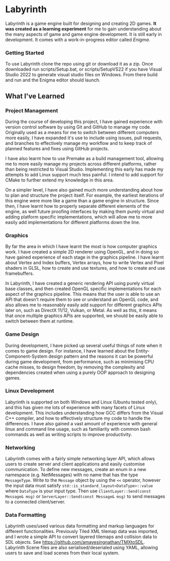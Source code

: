 # Labyrinth #
Labyrinth is a game engine built for designing and creating 2D games.
**It was created as a learning experiment** for me to gain understanding about the many aspects of game and game engine development. It is still early in development. It comes with a work-in-progress editor called *Enigma*.

  ### Getting Started ###
  To use Labyrinth clone the repo using git or download it as a zip. Once downloaded run scripts/Setup.bat, or scripts/SetupVS22 if you have Visual Studio 2022 to generate visual studio files on Windows. 
  From there build and run and the Enigma editor should launch.

## What I've Learned ##
  
  ### Project Management ###
  
  During the course of developing this project, I have gained experience with version control software by using Git and GitHub to manage my code. 
  Originally used as a means for me to switch between different computers more easily, I have expanded it's use to include using issues, pull requests, and branches to 
  effectively manage my workflow and to keep track of planned features and fixes using GitHub projects.
  
  I have also learnt how to use Premake as a build management tool, allowing me to more easily manage my projects across different platforms, rather than being 
  restricted to Visual Studio. Implementing this early has made my attempts to add Linux support much less painful. I intend to add support for CMake to further
  extend my knowledge in this area.
  
  On a simpler level, I have also gained much more understanding about how to plan and structure the project itself. For example, the earliest iterations of this engine were
  more like a game than a game engine in structure. Since then, I have learnt how to properly separate different elements of the engine, as well future proofing 
  interfaces by making them purely virtual and adding platform specific implementations, which will allow me to more easily add implementations for different platforms down the line.
  
  ### Graphics ###
  
  By far the area in which I have learnt the most is how computer graphics work. I have created a simple 2D renderer using OpenGL, and in doing so have gained experience 
  of each stage in the graphics pipeline. I have learnt about Vertex and Index buffers, Vertex arrays, how to write Vertex and Pixel shaders in GLSL, how to create and
  use textures, and how to create and use framebuffers.
  
  In Labyrinth, I have created a generic rendering API using purely virtual base classes, and then created OpenGL specific implementations for each aspect of the
  graphics pipeline. This means that the user is able to use an API that doesn't require them to see or understand an OpenGL code, and also allows me to reasonably
  easily add support for different graphics APIs later on, such as DirectX 11/12, Vulkan, or Metal. As well as this, it means that once multiple graphics APIs are 
  supported, we should be easily able to switch between them at runtime.
  
  ### Game Design ###
  
  During development, I have picked up several useful things of note when it comes to game design. For instance, I have learned about the Entity-Component-System 
  design pattern and the reasons it can be powerful during game development, from performance, such as minimising CPU cache misses, to design freedom, by removing the
  complexity and dependencies created when using a purely OOP approach to designing games.
  
  ### Linux Development ###
  
  Labyrinth is supported on both Windows and Linux (Ubuntu tested only), and this has given me lots of experience with many facets of Linux development.
  This includes understanding how GCC differs from the Visual C++ compiler, and how to effectively structure my code to handle the differences.
  I have also gained a vast amount of experience with general linux and command line usage, such as familiarity with common bash commands as well as writing scripts to improve productivity.
  
  ### Networking ###
  
  Labyrinth comes with a fairly simple networking layer API, which allows users to create server and client applications and easily customise communication.
  To define new messages, create an enum in a new namespace (e.g. NetMessages) with no name that has the type `MessageType`. 
  Write to the `Message` object by using the `<<` operator, however the input data must satisfy `std::is_standard_layout<DataType>::value` where `DataType` is your input type.
  Then use `ClientLayer::Send(const Message& msg)` or `ServerLayer::Send(const Message& msg)` to send messages to a connected client/server.
  
  ### Data Formatting ###
  
  Labyrinth uses/used various data formatting and markup languages for different functionalities. 
  Previously Tiled XML tilemap data was imported, and I wrote a simple API to convert layered tilemaps and collision data to SDL objects. See https://github.com/amayesingnathan/TMXtoSDL.
  Labyrinth Scene files are also serialised/deserialed using YAML, allowing users to save and load scenes from their local system. 
  